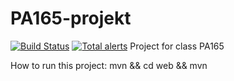 # PA165-projekt
[![Build Status](https://travis-ci.org/rutor/PA165-projekt.svg?branch=milestone1%2Fintegration)](https://travis-ci.org/rutor/PA165-projekt)
[![Total alerts](https://img.shields.io/lgtm/alerts/g/rutor/PA165-projekt.svg?logo=lgtm&logoWidth=18)](https://lgtm.com/projects/g/rutor/PA165-projekt/alerts/)
Project for class PA165

How to run this project: mvn && cd web && mvn